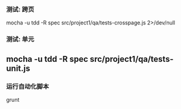 ### 测试: 跨页
mocha -u tdd -R spec src/project1/qa/tests-crosspage.js 2>/dev/null

### 测试: 单元
mocha -u tdd -R spec src/project1/qa/tests-unit.js
---
### 运行自动化脚本
grunt